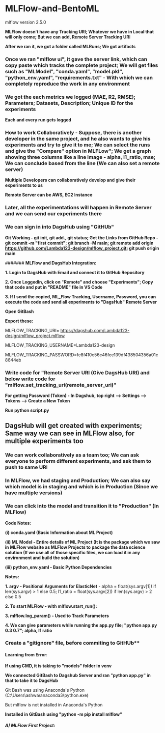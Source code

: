 # MLFlow-and-BentoML

mlflow version 2.5.0

**MLFlow doesn't have any Tracking URI; Whatever we have in Local that will only come; But we can add, Remote Server Tracking URI**

**After we ran it, we got a folder called MLRuns; We got artifacts** 

### **Once we ran "mlflow ui", it gave the server link, which can copy paste which tracks the complete project; We will get files such as "MLModel", "conda.yaml", "model.pkl", "python_env.yaml", "requirements.txt" - With which we can completely reproduce the work in any environment**

### **We got the each metrics we logged (MAE, R2, RMSE); Parameters; Datasets, Description; Unique ID for the experiments**

**Each and every run gets logged**

### **How to work Collaboratively - Suppose, there is another developer in the same project, and he also wants to give his experiments and try to give it to me; We can select the runs and give the "Compare" option in MLFLow"; We get a graph showing three columns like a line image - alpha, l1_ratio, mse; We can conclude based from the line (We can also set a remote server)**

**Multiple Developers can collaboratively develop and give their experiments to us**

**Remote Server can be AWS, EC2 Instance**

### **Later, all the experimentations will happen in Remote Server and we can send our experiments there**

### **We can sign in into DagsHub using "GitHUb"**

**Git Working - git init, git add., git status; Get the Links from GitHub Repo - git commit -m "first commit"; git branch -M main; git remote add origin https://github.com/Lambda123-design/mlflow_project.git; git push origin main**

####### **MLFlow and DagsHub Integration:**

**1. Login to DagsHub with Email and connect it to GitHub Repository**

**2. Once LoggedIn, click on "Remote" and choose "Experiments"; Copy that code and put in "README" file in VS Code**

**3. If I send the copied, ML_Flow Tracking, Username, Password, you can execute the code and send all experiments to "DagsHub" Remote Server**

**Open GitBash**

**Export these:**

MLFLOW_TRACKING_URI= https://dagshub.com/Lambda123-design/mlflow_project.mlflow

MLFLOW_TRACKING_USERNAME=Lambda123-design     

MLFLOW_TRACKING_PASSWORD=fe8f410c56c46fee139df438504356a01c8644eb

### **Write code for "Remote Server URI (Give DagsHub URI) and below write code for "mlflow.set_tracking_uri(remote_server_uri)"**

**For getting Password (Token) - In Dagshub, top right --> Settings --> Tokens --> Create a New Token**

**Run python script.py**

## **DagsHub will get created with experiments; Same way we can see in MLFlow also, for multiple experiments too**

### **We can work collaboratively as a team too; We can ask everyone to perform different experiments, and ask them to push to same URI**

### **In MLFlow, we had staging and Production; We can also say which model is in staging and which is in Production (Since we have multiple versions)**

### **We can click into the model and transition it to "Production" (In MLFlow)**

**Code Notes:**

**(i) conda.yaml (Basic Information about ML Project)**

**(ii) ML Model - Entire details of ML Project (It is the package which we saw in MLFlow website as MLFlow Projects to package the data science solution (If we use all of those specific files, we can load it in any environment and build the solution)**

**(iii) python_env.yaml - Basic Python Dependencies**

**Notes:**

**1. argv - Positional Arguments for ElasticNet** -  alpha = float(sys.argv[1]) if len(sys.argv) > 1 else 0.5; l1_ratio = float(sys.argv[2]) if len(sys.argv) > 2 else 0.5

**2. To start MLFlow -  with mlflow.start_run():**

**3. mlflow.log_param() - Used to Track Parameters**

**4. We can give parameters while running the app.py file; "python app.py 0.3 0.7"; alpha, l1 ratio**

### **Create a "gitignore" file, before commiting to GitHUb****

#### Learning from Error:

**If using CMD, it is taking to "models" folder in venv**

**We connected GitBash to Dagshub Server and ran "python app.py" in that to take it to DagsHub**

Git Bash was using Anaconda's Python (C:\Users\ashwa\anaconda3\python.exe)

But mlflow is not installed in Anaconda's Python 

**Installed in GitBash using "python -m pip install mlflow"**


##### A) MLFlow First Project:
